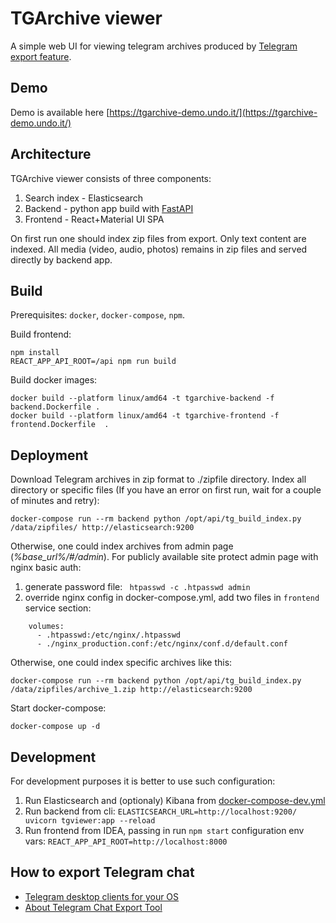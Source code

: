 # TGArchive viewer

A simple web UI for viewing telegram archives produced by [Telegram export feature](https://telegram.org/blog/export-and-more).

## Demo

Demo is available here [https://tgarchive-demo.undo.it/](https://tgarchive-demo.undo.it/)

## Architecture

TGArchive viewer consists of three components:
1. Search index - Elasticsearch
2. Backend - python app build with [FastAPI](https://fastapi.tiangolo.com/)
3. Frontend - React+Material UI SPA

On first run one should index zip files from export. Only text content are indexed. All media (video, audio, photos) 
remains in zip files and served directly by backend app. 

## Build

Prerequisites: `docker`, `docker-compose`, `npm`.
                   
Build frontend:
```
npm install 
REACT_APP_API_ROOT=/api npm run build
```

Build docker images:
```
docker build --platform linux/amd64 -t tgarchive-backend -f backend.Dockerfile .
docker build --platform linux/amd64 -t tgarchive-frontend -f frontend.Dockerfile  .
```

## Deployment

Download Telegram archives in zip format to ./zipfile directory. 
Index all directory or specific files (If you have an error on first run, wait for a couple of minutes and retry):
```
docker-compose run --rm backend python /opt/api/tg_build_index.py /data/zipfiles/ http://elasticsearch:9200
```

Otherwise, one could index archives from admin page (_%base_url%/#/admin_). 
For publicly available site protect admin page with nginx basic auth:
1. generate password file: `` htpasswd -c .htpasswd admin``
2. override nginx config in docker-compose.yml, add two files in ``frontend`` service section:
```
    volumes:
      - .htpasswd:/etc/nginx/.htpasswd
      - ./nginx_production.conf:/etc/nginx/conf.d/default.conf
```

Otherwise, one could index specific archives like this:
```
docker-compose run --rm backend python /opt/api/tg_build_index.py /data/zipfiles/archive_1.zip http://elasticsearch:9200
```

Start docker-compose:
```
docker-compose up -d
```

## Development

For development purposes it is better to use such configuration:
1. Run Elasticsearch and (optionaly) Kibana from [docker-compose-dev.yml](./docker-compose-dev.yml)
2. Run backend from cli: `ELASTICSEARCH_URL=http://localhost:9200/ uvicorn tgviewer:app --reload` 
3. Run frontend from IDEA, passing in run `npm start` configuration env vars: `REACT_APP_API_ROOT=http://localhost:8000`


## How to export Telegram chat

- [Telegram desktop clients for your OS](https://desktop.telegram.org/)
- [About Telegram Chat Export Tool](https://telegram.org/blog/export-and-more)




